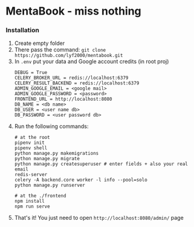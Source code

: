 # MentaBook - miss nothing

### Installation

1. Create empty folder
1. There pass the command: `git clone https://github.com/lyf2000/mentabook.git`
1. In `.env` put your data and Google account credits (in root proj)
    ```
    DEBUG = True
    CELERY_BROKER_URL = redis://localhost:6379
    CELERY_RESULT_BACKEND = redis://localhost:6379
    ADMIN_GOOGLE_EMAIL = <google mail>
    ADMIN_GOOGLE_PASSWORD = <password>
    FRONTEND_URL = http://localhost:8080
    DB_NAME = <db name>
    DB_USER = <user name db>
    DB_PASSWORD = <user password db>
    ```
1. Run the following commands:
    ```
    # at the root
   pipenv init
   pipenv shell
   python manage.py makemigrations
   python manage.py migrate
   python manage.py createsuperuser # enter fields + also your real email
   redis-server
   celery -A backend.core worker -l info --pool=solo
   python manage.py runserver

   # at the ./frontend
   npm install
   npm run serve
    ```
1. That's it! You just need to open `http://localhost:8080/admin/` page 
